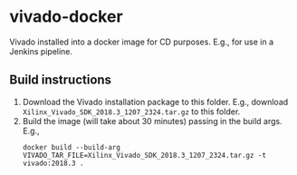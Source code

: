# vivado-docker

Vivado installed into a docker image for CD purposes. E.g., for use in a Jenkins pipeline.

## Build instructions

1. Download the Vivado installation package to this folder. E.g., download `Xilinx_Vivado_SDK_2018.3_1207_2324.tar.gz` to this folder.
2. Build the image (will take about 30 minutes) passing in the build args. E.g., 
    ```
    docker build --build-arg VIVADO_TAR_FILE=Xilinx_Vivado_SDK_2018.3_1207_2324.tar.gz -t vivado:2018.3 .
    ```
